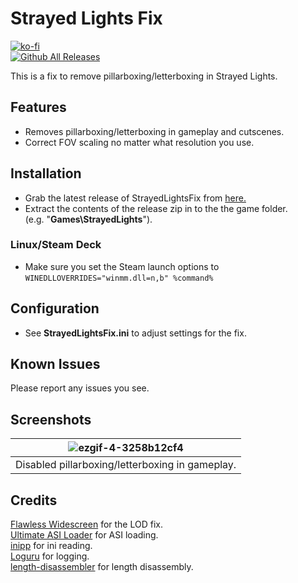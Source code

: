 # Strayed Lights Fix
[![ko-fi](https://ko-fi.com/img/githubbutton_sm.svg)](https://ko-fi.com/W7W01UAI9)</br>
[![Github All Releases](https://img.shields.io/github/downloads/Lyall/StrayedLightsFix/total.svg)](https://github.com/Lyall/StrayedLightsFix/releases)

This is a fix to remove pillarboxing/letterboxing in Strayed Lights.

## Features
- Removes pillarboxing/letterboxing in gameplay and cutscenes.
- Correct FOV scaling no matter what resolution you use.

## Installation
- Grab the latest release of StrayedLightsFix from [here.](https://github.com/Lyall/StrayedLightsFix/releases)
- Extract the contents of the release zip in to the the game folder.<br />(e.g. "**Games\StrayedLights**").

### Linux/Steam Deck
- Make sure you set the Steam launch options to `WINEDLLOVERRIDES="winmm.dll=n,b" %command%`

## Configuration
- See **StrayedLightsFix.ini** to adjust settings for the fix.

## Known Issues
Please report any issues you see.

## Screenshots

| ![ezgif-4-3258b12cf4](https://github.com/Lyall/StrayedLightsFix/assets/695941/e3b5a228-463a-44db-be41-72aaf76b097c) |
|:--:|
| Disabled pillarboxing/letterboxing in gameplay. |

## Credits
[Flawless Widescreen](https://www.flawlesswidescreen.org/) for the LOD fix.<br />
[Ultimate ASI Loader](https://github.com/ThirteenAG/Ultimate-ASI-Loader) for ASI loading. <br />
[inipp](https://github.com/mcmtroffaes/inipp) for ini reading. <br />
[Loguru](https://github.com/emilk/loguru) for logging. <br />
[length-disassembler](https://github.com/Nomade040/length-disassembler) for length disassembly.

